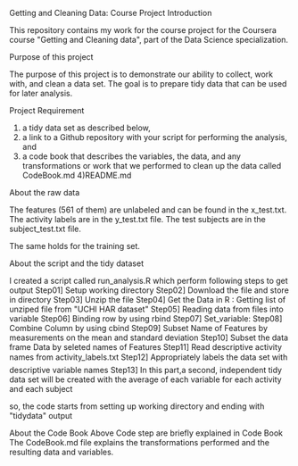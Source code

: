 Getting and Cleaning Data: Course Project
Introduction

This repository contains my work for the course project for the Coursera course "Getting and Cleaning data", part of the Data Science specialization.

Purpose of this project

The purpose of this project is to demonstrate our ability to collect, work with, and clean a data set. The goal is to prepare tidy data that can be used for later analysis. 

Project Requirement

1) a tidy data set as described below, 
2) a link to a Github repository with your script for performing the analysis, and 
3) a code book that describes the variables, the data, and any transformations or work that we performed to clean up the data called CodeBook.md
4)README.md


About the raw data

The features (561 of them) are unlabeled and can be found in the x_test.txt. 
The activity labels are in the y_test.txt file. 
The test subjects are in the subject_test.txt file.

The same holds for the training set.


About the script and the tidy dataset

I created a script called run_analysis.R which perform following steps to get output
   Step01] Setup working directory
   Step02] Download the file and store in directory
   Step03] Unzip the file
   Step04] Get the Data in R : Getting list of unziped file from "UCHI HAR dataset"
   Step05] Reading data from files into variable
   Step06] Binding row by using rbind 
   Step07] Set_variable:
   Step08] Combine Column by using cbind
   Step09] Subset Name of Features by measurements on the mean and standard deviation
   Step10] Subset the data frame Data by seleted names of Features
   Step11] Read descriptive activity names from activity_labels.txt
   Step12] Appropriately labels the data set with descriptive variable names
   Step13] In this part,a second, independent tidy data set will be created with the average of each variable for each activity and each subject

so, the code starts from setting up working directory and ending with "tidydata" output

About the Code Book
Above Code step are briefly explained in Code Book
The CodeBook.md file explains the transformations performed and the resulting data and variables.
